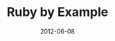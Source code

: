 ---
layout:       talk
title:        "Ruby by Example"
location:     "Magee College, Derry"
date:         2012-06-08
presentation: "https://speakerdeck.com/u/kouphax/p/ruby-by-example"
---